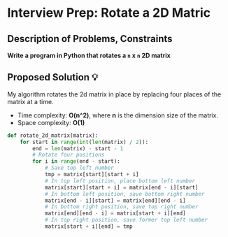 # Interview Prep: Rotate a 2D Matric

## Description of Problems, Constraints

**Write a program in Python that rotates a `n` x `n` 2D matrix**

## Proposed Solution 💡

My algorithm rotates the 2d matrix in place by replacing four places
of the matrix at a time.

* Time complexity: **O(n^2)**, where **n** is the dimension size of the matrix.
* Space complexity: **O(1)** 

```python
def rotate_2d_matrix(matrix):
    for start in range(int(len(matrix) / 2)):
        end = len(matrix) - start - 1
        # Rotate four positions
        for i in range(end - start):
            # Save top left number
            tmp = matrix[start][start + i]
            # In top left position, place bottom left number
            matrix[start][start + i] = matrix[end - i][start]
            # In bottom left position, save bottom right number
            matrix[end - i][start] = matrix[end][end - i]
            # In bottom right position, save top right number 
            matrix[end][end - i] = matrix[start + i][end]
            # In top right position, save former top left number
            matrix[start + i][end] = tmp
```
